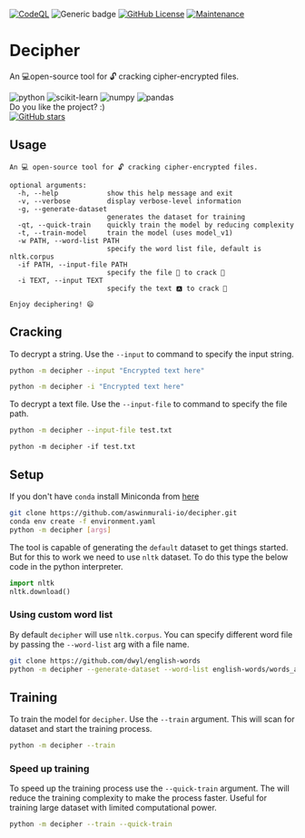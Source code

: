 [![CodeQL](https://github.com/aswinmurali-io/decipher/actions/workflows/codeql-analysis.yml/badge.svg)](https://github.com/aswinmurali-io/decipher/actions/workflows/codeql-analysis.yml)
![Generic badge](https://img.shields.io/badge/welcome-decipher-green.svg)
[![GitHub License](https://img.shields.io/github/license/aswinmurali-io/decipher.svg)](https://github.com/aswinmurali-io/decipher/blob/master/LICENSE)
[![Maintenance](https://img.shields.io/badge/maintained-yes-green.svg)](https://github.com/aswinmurali-io/decipher/graphs/commit-activity)
# Decipher
An 💻open-source tool for 🔓 cracking cipher-encrypted files.

![python](https://img.shields.io/badge/Python-3776AB?style=for-the-badge&logo=python&logoColor=white)
![scikit-learn](https://img.shields.io/badge/scikit_learn-F7931E?style=for-the-badge&logo=scikit-learn&logoColor=white)
![numpy](https://img.shields.io/badge/Numpy-777BB4?style=for-the-badge&logo=numpy&logoColor=white)
![pandas](https://img.shields.io/badge/Pandas-2C2D72?style=for-the-badge&logo=pandas&logoColor=white)
</br>
Do you like the project? :)</br>
[![GitHub stars](https://img.shields.io/github/stars/aswinmurali-io/decipher.svg?style=social&label=Star&maxAge=2592000)](https://GitHub.com/aswinmurali-io/decipher.svg/stargazers/)

## Usage

```
An 💻 open-source tool for 🔓 cracking cipher-encrypted files.

optional arguments:
  -h, --help            show this help message and exit
  -v, --verbose         display verbose-level information
  -g, --generate-dataset
                        generates the dataset for training
  -qt, --quick-train    quickly train the model by reducing complexity
  -t, --train-model     train the model (uses model_v1)
  -w PATH, --word-list PATH
                        specify the word list file, default is nltk.corpus
  -if PATH, --input-file PATH
                        specify the file 📄 to crack 🔑
  -i TEXT, --input TEXT
                        specify the text 🅰 to crack 🔑

Enjoy deciphering! 😄
```

## Cracking

To decrypt a string. Use the `--input` to command to specify the input string.

```bash
python -m decipher --input "Encrypted text here"
```

```bash
python -m decipher -i "Encrypted text here"
```

To decrypt a text file. Use the `--input-file` to command to specify the file path.

```bash
python -m decipher --input-file test.txt
```

<!-- cannot annotate lang parameter here -if highlighted-->
```
python -m decipher -if test.txt
```

## Setup

If you don't have `conda` install Miniconda from [here](https://docs.conda.io/en/latest/miniconda.html)

```bash
git clone https://github.com/aswinmurali-io/decipher.git
conda env create -f environment.yaml
python -m decipher [args]
```

The tool is capable of generating the `default` dataset to get things started. But
for this to work we need to use `nltk` dataset. To do this type the below code in the python interpreter.

```python
import nltk
nltk.download()
```

### Using custom word list

By default `decipher` will use `nltk.corpus`. You can specify different word file by
passing the `--word-list` arg with a file name.

```bash
git clone https://github.com/dwyl/english-words
python -m decipher --generate-dataset --word-list english-words/words_alpha.txt
```

## Training

To train the model for `decipher`. Use the `--train` argument. This will scan for
dataset and start the training process.

```bash
python -m decipher --train
```

### Speed up training

To speed up the training process use the `--quick-train` argument. The will reduce
the training complexity to make the process faster. Useful for training large
dataset with limited computational power.

```bash
python -m decipher --train --quick-train
```
